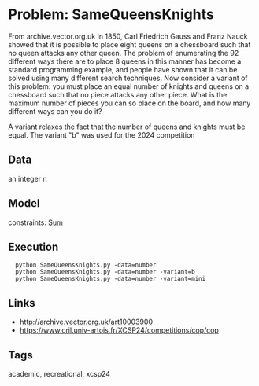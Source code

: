 # Problem: SameQueensKnights

From archive.vector.org.uk
    In 1850, Carl Friedrich Gauss and Franz Nauck showed that it is possible to place eight queens on a chessboard such that no queen attacks any other queen.
    The problem of enumerating the 92 different ways there are to place 8 queens in this manner has become a standard programming example,
    and people have shown that it can be solved using many different search techniques.
    Now consider a variant of this problem: you must place an equal number of knights and queens on a chessboard such that no piece attacks any other piece.
    What is the maximum number of pieces you can so place on the board, and how many different ways can you do it?

A variant relaxes the fact that the number of queens and knights must be equal.
The variant "b" was used for the 2024 competition


## Data
  an integer n

## Model
  constraints: [Sum](https://pycsp.org/documentation/constraints/Sum)

## Execution
```
  python SameQueensKnights.py -data=number
  python SameQueensKnights.py -data=number -variant=b
  python SameQueensKnights.py -data=number -variant=mini
```

## Links
  - http://archive.vector.org.uk/art10003900
  - https://www.cril.univ-artois.fr/XCSP24/competitions/cop/cop

## Tags
  academic, recreational, xcsp24
